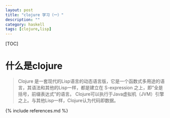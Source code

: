 ```yaml
---
layout: post
title: "clojure 学习（一）"
description: ""
category: haskell
tags: [clojure,lisp]
---
```


[TOC]
# 什么是clojure

  > Clojure 是一套现代的Lisp语言的动态语言版，它是一个函数式多用途的语言，其语法和其他的Lisp一样，都是建立在 S-expression 之上，即”全是括号，前缀表达式”的语言。
  Clojure可以执行于Java虚拟机（JVM）引擎之上。与其他Lisp一样，Clojure认为代码即数据。






{% include references.md %}
